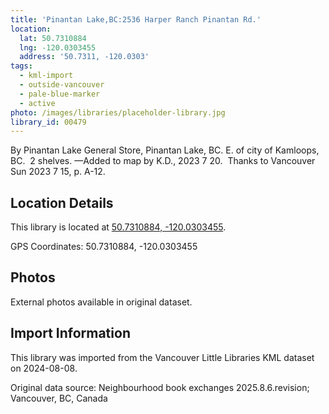 ```yaml
---
title: 'Pinantan Lake,BC:2536 Harper Ranch Pinantan Rd.'
location:
  lat: 50.7310884
  lng: -120.0303455
  address: '50.7311, -120.0303'
tags:
  - kml-import
  - outside-vancouver
  - pale-blue-marker
  - active
photo: /images/libraries/placeholder-library.jpg
library_id: 00479
---
```

By Pinantan Lake General Store, Pinantan Lake, BC.
E. of city of Kamloops, BC.  2 shelves.
—Added to map by K.D., 2023 7 20.  
Thanks to Vancouver Sun 2023 7 15, p. A-12.

## Location Details

This library is located at [50.7310884, -120.0303455](https://www.google.com/maps?q=50.7310884,-120.0303455).

GPS Coordinates: 50.7310884, -120.0303455

## Photos

External photos available in original dataset.

## Import Information

This library was imported from the Vancouver Little Libraries KML dataset on 2024-08-08.

Original data source: Neighbourhood book exchanges 2025.8.6.revision; Vancouver, BC, Canada

